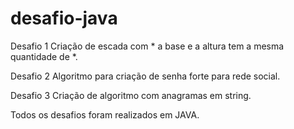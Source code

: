 # desafio-java

Desafio 1
Criação de escada com * a base e a altura tem a mesma quantidade de *.

Desafio 2
Algoritmo para criação de senha forte para rede social.

Desafio 3
Criação de algoritmo com anagramas em string.

Todos os desafios foram realizados em JAVA.
